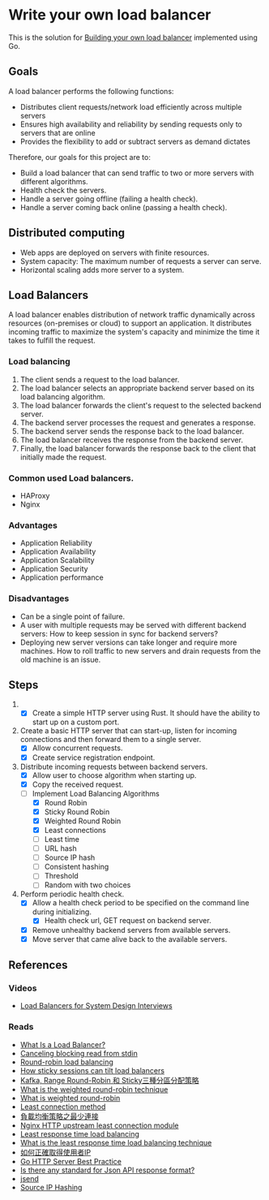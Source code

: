 # Write your own load balancer

This is the solution
for [Building your own load balancer](https://codingchallenges.fyi/challenges/challenge-load-balancer) implemented using
Go.

## Goals

A load balancer performs the following functions:

- Distributes client requests/network load efficiently across multiple servers
- Ensures high availability and reliability by sending requests only to servers that are online
- Provides the flexibility to add or subtract servers as demand dictates

Therefore, our goals for this project are to:

- Build a load balancer that can send traffic to two or more servers with different algorithms.
- Health check the servers.
- Handle a server going offline (failing a health check).
- Handle a server coming back online (passing a health check).

## Distributed computing

- Web apps are deployed on servers with finite resources.
- System capacity: The maximum number of requests a server can serve.
- Horizontal scaling adds more server to a system.

## Load Balancers

A load balancer enables distribution of network traffic dynamically across resources (on-premises or cloud) to support
an application. It distributes incoming traffic to maximize the system's capacity and minimize the time it takes to
fulfill the request.

### Load balancing

1. The client sends a request to the load balancer.
2. The load balancer selects an appropriate backend server based on its load balancing algorithm.
3. The load balancer forwards the client's request to the selected backend server.
4. The backend server processes the request and generates a response.
5. The backend server sends the response back to the load balancer.
6. The load balancer receives the response from the backend server.
7. Finally, the load balancer forwards the response back to the client that initially made the request.

### Common used Load balancers.

- HAProxy
- Nginx

### Advantages

- Application Reliability
- Application Availability
- Application Scalability
- Application Security
- Application performance

### Disadvantages

- Can be a single point of failure.
- A user with multiple requests may be served with different backend servers: How to keep session in sync for backend
  servers?
- Deploying new server versions can take longer and require more machines. How to roll traffic to new servers and drain
  requests from the old machine is an issue.

## Steps

1.
    -[x] Create a simple HTTP server using Rust. It should have the ability to start up on a custom port.

2. Create a basic HTTP server that can start-up, listen for incoming connections and then forward them to a single
   server.
    - [x] Allow concurrent requests.
    - [x] Create service registration endpoint.
3. Distribute incoming requests between backend servers.
    - [x] Allow user to choose algorithm when starting up.
    - [x] Copy the received request.
    - [ ] Implement Load Balancing Algorithms
        - [x] Round Robin
        - [x] Sticky Round Robin
        - [x] Weighted Round Robin
        - [x] Least connections
        - [ ] Least time
        - [ ] URL hash
        - [ ] Source IP hash
        - [ ] Consistent hashing
        - [ ] Threshold
        - [ ] Random with two choices
4. Perform periodic health check.
    - [x] Allow a health check period to be specified on the command line during initializing.
        - [x] Health check url, GET request on backend server.
    - [x] Remove unhealthy backend servers from available servers.
    - [x] Move server that came alive back to the available servers.

## References

### Videos

- [Load Balancers for System Design Interviews](https://www.youtube.com/watch?v=chyZRNT7eEo)

### Reads

- [What Is a Load Balancer?](https://www.f5.com/glossary/load-balancer)
- [Canceling blocking read from stdin](https://www.reddit.com/r/golang/comments/fsxkqr/cancelling_blocking_read_from_stdin/)
- [Round-robin load balancing](https://avinetworks.com/glossary/round-robin-load-balancing/)
- [How sticky sessions can tilt load balancers](https://medium.com/@iSooraj/how-sticky-sessions-can-tilt-load-balancers-c5dc8f50099c)
- [Kafka, Range Round-Robin 和 Sticky三種分區分配策略](https://blog.csdn.net/u010022158/article/details/106271208)
- [What is the weighted round-robin technique](https://www.educative.io/answers/what-is-the-weighted-round-robin-load-balancing-technique)
- [What is weighted round-robin](https://webhostinggeeks.com/blog/what-is-weighted-round-robin/)
- [Least connection method](https://docs.netscaler.com/en-us/citrix-adc/current-release/load-balancing/load-balancing-customizing-algorithms/leastconnection-method.html)
- [負載均衡策略之最少連接](https://mozillazg.com/2019/02/load-balancing-strategy-algorithm-weighted-least-connection.html#hidleast-connection)
- [Nginx HTTP upstream least connection module](https://github.com/nginx/nginx/blob/d8ccef021588cf79d2dae7c132a0b1225ed52c30/src/http/modules/ngx_http_upstream_least_conn_module.c)
- [Least response time load balancing](http://smallrye.io/smallrye-stork/1.1.1/load-balancer/response-time/#)
- [What is the least response time load balancing technique](https://www.educative.io/answers/what-is-the-least-response-time-load-balancing-technique)
- [如何正確取得使用者IP](https://devco.re/blog/2014/06/19/client-ip-detection/)
- [Go HTTP Server Best Practice](https://medium.com/@niondir/my-go-http-server-best-practice-a29773786e15)
- [Is there any standard for Json API response format?](https://stackoverflow.com/questions/12806386/is-there-any-standard-for-json-api-response-format)
- [jsend](https://github.com/omniti-labs/jsend)
- [Source IP Hashing](https://kb.vmware.com/s/article/2006129)